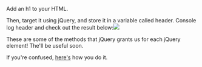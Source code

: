 
Add an h1 to your HTML.

Then, target it using jQuery, and store it in a variable called header. Console log header and check out the result below:![](https://s3-us-west-2.amazonaws.com/learn-app/h1.jpg)

These are some of the methods that jQuery grants us for each jQuery element! The'll be useful soon.

  

If you're confused, [here's](https://codepen.io/ElevationPen/pen/byJzqj?editors=0010) how you do it.